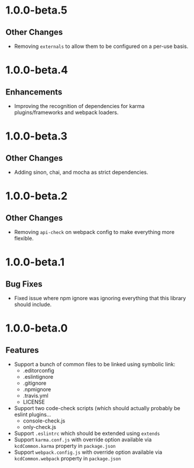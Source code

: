 # 1.0.0-beta.5

## Other Changes

- Removing `externals` to allow them to be configured on a per-use basis.

# 1.0.0-beta.4

## Enhancements

- Improving the recognition of dependencies for karma plugins/frameworks and webpack loaders.

# 1.0.0-beta.3

## Other Changes

- Adding sinon, chai, and mocha as strict dependencies.

# 1.0.0-beta.2

## Other Changes

- Removing `api-check` on webpack config to make everything more flexible.

# 1.0.0-beta.1

## Bug Fixes

- Fixed issue where npm ignore was ignoring everything that this library should include.

# 1.0.0-beta.0

## Features

- Support a bunch of common files to be linked using symbolic link:
  - .editorconfig
  - .eslintignore
  - .gitignore
  - .npmignore
  - .travis.yml
  - LICENSE
- Support two code-check scripts (which should actually probably be eslint plugins...
  - console-check.js
  - only-check.js
- Support `.eslintrc` which should be extended using `extends`
- Support `karma.conf.js` with override option available via `kcdCommon.karma` property in `package.json`
- Support `webpack.config.js` with override option available via `kcdCommon.webpack` property in `package.json`
